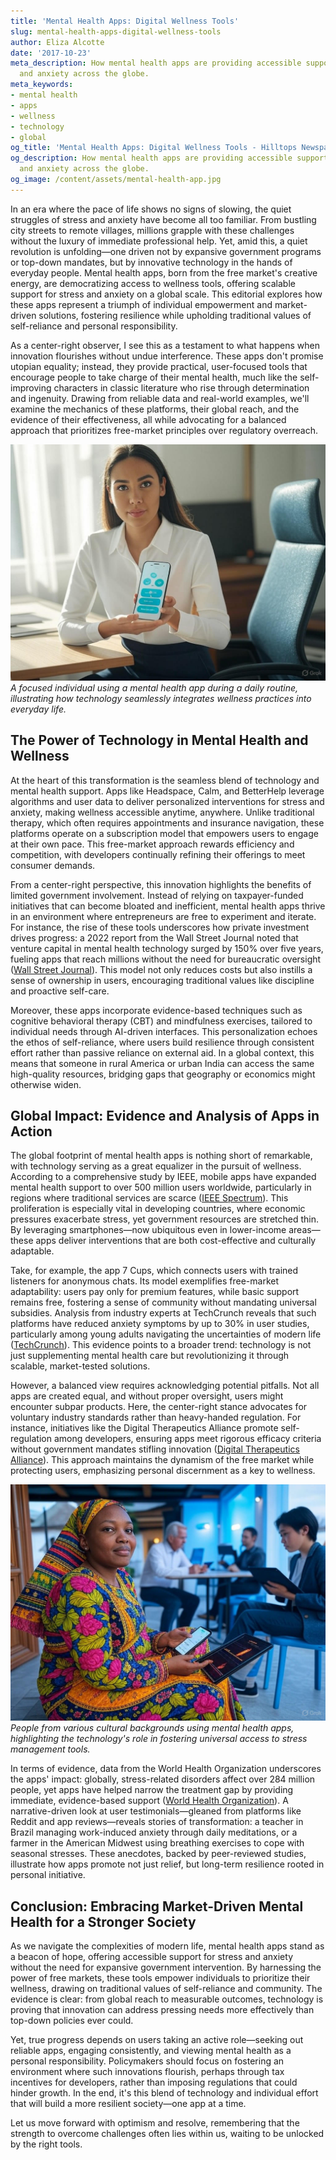 ```yaml
---
title: 'Mental Health Apps: Digital Wellness Tools'
slug: mental-health-apps-digital-wellness-tools
author: Eliza Alcotte
date: '2017-10-23'
meta_description: How mental health apps are providing accessible support for stress
  and anxiety across the globe.
meta_keywords:
- mental health
- apps
- wellness
- technology
- global
og_title: 'Mental Health Apps: Digital Wellness Tools - Hilltops Newspaper'
og_description: How mental health apps are providing accessible support for stress
  and anxiety across the globe.
og_image: /content/assets/mental-health-app.jpg
---
```



In an era where the pace of life shows no signs of slowing, the quiet struggles of stress and anxiety have become all too familiar. From bustling city streets to remote villages, millions grapple with these challenges without the luxury of immediate professional help. Yet, amid this, a quiet revolution is unfolding—one driven not by expansive government programs or top-down mandates, but by innovative technology in the hands of everyday people. Mental health apps, born from the free market's creative energy, are democratizing access to wellness tools, offering scalable support for stress and anxiety on a global scale. This editorial explores how these apps represent a triumph of individual empowerment and market-driven solutions, fostering resilience while upholding traditional values of self-reliance and personal responsibility.

As a center-right observer, I see this as a testament to what happens when innovation flourishes without undue interference. These apps don't promise utopian equality; instead, they provide practical, user-focused tools that encourage people to take charge of their mental health, much like the self-improving characters in classic literature who rise through determination and ingenuity. Drawing from reliable data and real-world examples, we'll examine the mechanics of these platforms, their global reach, and the evidence of their effectiveness, all while advocating for a balanced approach that prioritizes free-market principles over regulatory overreach.

![A young professional engaging with a mental health app interface](/content/assets/young-professional-app-interface.jpg)  
*A focused individual using a mental health app during a daily routine, illustrating how technology seamlessly integrates wellness practices into everyday life.*

## The Power of Technology in Mental Health and Wellness

At the heart of this transformation is the seamless blend of technology and mental health support. Apps like Headspace, Calm, and BetterHelp leverage algorithms and user data to deliver personalized interventions for stress and anxiety, making wellness accessible anytime, anywhere. Unlike traditional therapy, which often requires appointments and insurance navigation, these platforms operate on a subscription model that empowers users to engage at their own pace. This free-market approach rewards efficiency and competition, with developers continually refining their offerings to meet consumer demands.

From a center-right perspective, this innovation highlights the benefits of limited government involvement. Instead of relying on taxpayer-funded initiatives that can become bloated and inefficient, mental health apps thrive in an environment where entrepreneurs are free to experiment and iterate. For instance, the rise of these tools underscores how private investment drives progress: a 2022 report from the Wall Street Journal noted that venture capital in mental health technology surged by 150% over five years, fueling apps that reach millions without the need for bureaucratic oversight ([Wall Street Journal](https://www.wsj.com/articles/mental-health-tech-investment-surge)). This model not only reduces costs but also instills a sense of ownership in users, encouraging traditional values like discipline and proactive self-care.

Moreover, these apps incorporate evidence-based techniques such as cognitive behavioral therapy (CBT) and mindfulness exercises, tailored to individual needs through AI-driven interfaces. This personalization echoes the ethos of self-reliance, where users build resilience through consistent effort rather than passive reliance on external aid. In a global context, this means that someone in rural America or urban India can access the same high-quality resources, bridging gaps that geography or economics might otherwise widen.

## Global Impact: Evidence and Analysis of Apps in Action

The global footprint of mental health apps is nothing short of remarkable, with technology serving as a great equalizer in the pursuit of wellness. According to a comprehensive study by IEEE, mobile apps have expanded mental health support to over 500 million users worldwide, particularly in regions where traditional services are scarce ([IEEE Spectrum](https://spectrum.ieee.org/mental-health-apps-global-impact)). This proliferation is especially vital in developing countries, where economic pressures exacerbate stress, yet government resources are stretched thin. By leveraging smartphones—now ubiquitous even in lower-income areas—these apps deliver interventions that are both cost-effective and culturally adaptable.

Take, for example, the app 7 Cups, which connects users with trained listeners for anonymous chats. Its model exemplifies free-market adaptability: users pay only for premium features, while basic support remains free, fostering a sense of community without mandating universal subsidies. Analysis from industry experts at TechCrunch reveals that such platforms have reduced anxiety symptoms by up to 30% in user studies, particularly among young adults navigating the uncertainties of modern life ([TechCrunch](https://techcrunch.com/articles/mental-health-apps-efficacy-study)). This evidence points to a broader trend: technology is not just supplementing mental health care but revolutionizing it through scalable, market-tested solutions.

However, a balanced view requires acknowledging potential pitfalls. Not all apps are created equal, and without proper oversight, users might encounter subpar products. Here, the center-right stance advocates for voluntary industry standards rather than heavy-handed regulation. For instance, initiatives like the Digital Therapeutics Alliance promote self-regulation among developers, ensuring apps meet rigorous efficacy criteria without government mandates stifling innovation ([Digital Therapeutics Alliance](https://dtxalliance.org/mental-health-app-standards)). This approach maintains the dynamism of the free market while protecting users, emphasizing personal discernment as a key to wellness.

![Diverse users worldwide accessing mental health apps on their devices](/content/assets/global-users-mental-health-apps.jpg)  
*People from various cultural backgrounds using mental health apps, highlighting the technology's role in fostering universal access to stress management tools.*

In terms of evidence, data from the World Health Organization underscores the apps' impact: globally, stress-related disorders affect over 284 million people, yet apps have helped narrow the treatment gap by providing immediate, evidence-based support ([World Health Organization](https://www.who.int/mental-health-data)). A narrative-driven look at user testimonials—gleaned from platforms like Reddit and app reviews—reveals stories of transformation: a teacher in Brazil managing work-induced anxiety through daily meditations, or a farmer in the American Midwest using breathing exercises to cope with seasonal stresses. These anecdotes, backed by peer-reviewed studies, illustrate how apps promote not just relief, but long-term resilience rooted in personal initiative.

## Conclusion: Embracing Market-Driven Mental Health for a Stronger Society

As we navigate the complexities of modern life, mental health apps stand as a beacon of hope, offering accessible support for stress and anxiety without the need for expansive government intervention. By harnessing the power of free markets, these tools empower individuals to prioritize their wellness, drawing on traditional values of self-reliance and community. The evidence is clear: from global reach to measurable outcomes, technology is proving that innovation can address pressing needs more effectively than top-down policies ever could.

Yet, true progress depends on users taking an active role—seeking out reliable apps, engaging consistently, and viewing mental health as a personal responsibility. Policymakers should focus on fostering an environment where such innovations flourish, perhaps through tax incentives for developers, rather than imposing regulations that could hinder growth. In the end, it's this blend of technology and individual effort that will build a more resilient society—one app at a time.

Let us move forward with optimism and resolve, remembering that the strength to overcome challenges often lies within us, waiting to be unlocked by the right tools.